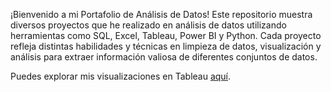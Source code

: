 ¡Bienvenido a mi Portafolio de Análisis de Datos! Este repositorio muestra diversos proyectos que he realizado en análisis de datos utilizando herramientas como SQL, Excel, Tableau, Power BI y Python. Cada proyecto refleja distintas habilidades y técnicas en limpieza de datos, visualización y análisis para extraer información valiosa de diferentes conjuntos de datos.

Puedes explorar mis visualizaciones en Tableau [aquí](https://public.tableau.com/profile/marjorie.downs).
